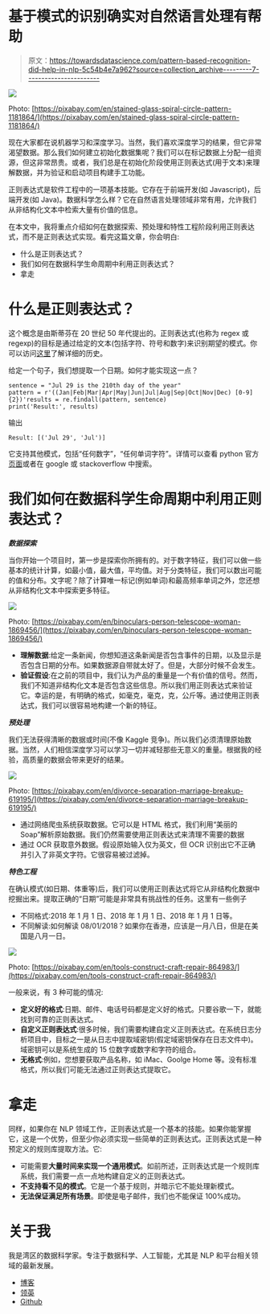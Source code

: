 # 基于模式的识别确实对自然语言处理有帮助

> 原文：<https://towardsdatascience.com/pattern-based-recognition-did-help-in-nlp-5c54b4e7a962?source=collection_archive---------7----------------------->

![](img/a58df43a741348e440c396ed410b16ac.png)

Photo: [https://pixabay.com/en/stained-glass-spiral-circle-pattern-1181864/](https://pixabay.com/en/stained-glass-spiral-circle-pattern-1181864/)

现在大家都在说机器学习和深度学习。当然，我们喜欢深度学习的结果，但它非常渴望数据。那么我们如何建立初始化数据集呢？我们可以在标记数据上分配一组资源，但这非常昂贵。或者，我们总是在初始化阶段使用正则表达式(用于文本)来理解数据，并为验证和启动项目构建手工功能。

正则表达式是软件工程中的一项基本技能。它存在于前端开发(如 Javascript)，后端开发(如 Java)。数据科学怎么样？它在自然语言处理领域非常有用，允许我们从非结构化文本中检索大量有价值的信息。

在本文中，我将重点介绍如何在数据探索、预处理和特性工程阶段利用正则表达式，而不是正则表达式实现。看完这篇文章，你会明白:

*   什么是正则表达式？
*   我们如何在数据科学生命周期中利用正则表达式？
*   拿走

# 什么是正则表达式？

这个概念是由斯蒂芬在 20 世纪 50 年代提出的。正则表达式(也称为 regex 或 regexp)的目标是通过给定的文本(包括字符、符号和数字)来识别期望的模式。你可以访问[这里](https://en.wikipedia.org/wiki/Regular_expression)了解详细的历史。

给定一个句子，我们想提取一个日期。如何才能实现这一点？

```
sentence = "Jul 29 is the 210th day of the year"
pattern = r'((Jan|Feb|Mar|Apr|May|Jun|Jul|Aug|Sep|Oct|Nov|Dec) [0-9]{2})'results = re.findall(pattern, sentence)
print('Result:', results)
```

输出

```
Result: [('Jul 29', 'Jul')]
```

它支持其他模式，包括“任何数字”，“任何单词字符”。详情可以查看 python 官方[页面](https://docs.python.org/3.5/library/re.html)或者在 google 或 stackoverflow 中搜索。

# 我们如何在数据科学生命周期中利用正则表达式？

***数据探索***

当你开始一个项目时，第一步是探索你所拥有的。对于数字特征，我们可以做一些基本的统计计算，如最小值，最大值，平均值。对于分类特征，我们可以数出可能的值和分布。文字呢？除了计算唯一标记(例如单词)和最高频率单词之外，您还想从非结构化文本中探索更多特征。

![](img/78115facc513d1bf3657394a7f2899a4.png)

Photo: [https://pixabay.com/en/binoculars-person-telescope-woman-1869456/](https://pixabay.com/en/binoculars-person-telescope-woman-1869456/)

*   **理解数据**:给定一条新闻，你想知道这条新闻是否包含事件的日期，以及显示是否包含日期的分布。如果数据源自带就太好了。但是，大部分时候不会发生。
*   **验证假设**:在之前的项目中，我们认为产品的重量是一个有价值的信号。然而，我们不知道非结构化文本是否包含这些信息。所以我们用正则表达式来验证它。幸运的是，有明确的格式，如毫克，毫克，克，公斤等。通过使用正则表达式，我们可以很容易地构建一个新的特征。

***预处理***

我们无法获得清晰的数据或时间(不像 Kaggle 竞争)。所以我们必须清理原始数据。当然，人们相信深度学习可以学习一切并减轻那些无意义的重量。根据我的经验，高质量的数据会带来更好的结果。

![](img/607ebe51d746de785a4fcfc9b2e0b067.png)

Photo: [https://pixabay.com/en/divorce-separation-marriage-breakup-619195/](https://pixabay.com/en/divorce-separation-marriage-breakup-619195/)

*   通过网络爬虫系统获取数据。它可以是 HTML 格式，我们利用“美丽的 Soap”解析原始数据。我们仍然需要使用正则表达式来清理不需要的数据
*   通过 OCR 获取意外数据。假设原始输入仅为英文，但 OCR 识别出它不正确并引入了非英文字符。它很容易被过滤掉。

***特色工程***

在确认模式(如日期、体重等)后，我们可以使用正则表达式将它从非结构化数据中挖掘出来。提取正确的“日期”可能是非常具有挑战性的任务。这里有一些例子

*   不同格式:2018 年 1 月 1 日、2018 年 1 月 1 日、2018 年 1 月 1 日等。
*   不同解读:如何解读 08/01/2018？如果你在香港，应该是一月八日，但是在美国是八月一日。

![](img/af0f0b0e0c0020202706a1d3481f8007.png)

Photo: [https://pixabay.com/en/tools-construct-craft-repair-864983/](https://pixabay.com/en/tools-construct-craft-repair-864983/)

一般来说，有 3 种可能的情况:

*   **定义好的格式**:日期、邮件、电话号码都是定义好的格式。只要谷歌一下，就能找到可靠的正则表达式。
*   **自定义正则表达式**:很多时候，我们需要构建自定义正则表达式。在系统日志分析项目中，目标之一是从日志中提取域密钥(假定域密钥保存在日志文件中)。域密钥可以是系统生成的 15 位数字或数字和字符的组合。
*   **无格式**:例如，您想要获取产品名称，如 iMac、Goolge Home 等。没有标准格式，所以我们可能无法通过正则表达式提取它。

# 拿走

同样，如果你在 NLP 领域工作，正则表达式是一个基本的技能。如果你能掌握它，这是一个优势，但至少你必须实现一些简单的正则表达式。正则表达式是一种预定义的规则库提取方法。它:

*   可能需要**大量时间来实现一个通用模式**。如前所述，正则表达式是一个规则库系统，我们需要一点一点地构建自定义的正则表达式。
*   **不支持看不见的模式**。它是一个基于规则，并暗示它不能处理新模式。
*   **无法保证满足所有场景**。即使是电子邮件，我们也不能保证 100%成功。

# 关于我

我是湾区的数据科学家。专注于数据科学、人工智能，尤其是 NLP 和平台相关领域的最新发展。

*   [博客](http://medium.com/@makcedward/)
*   [领英](https://www.linkedin.com/in/edwardma1026)
*   [Github](https://github.com/makcedward)